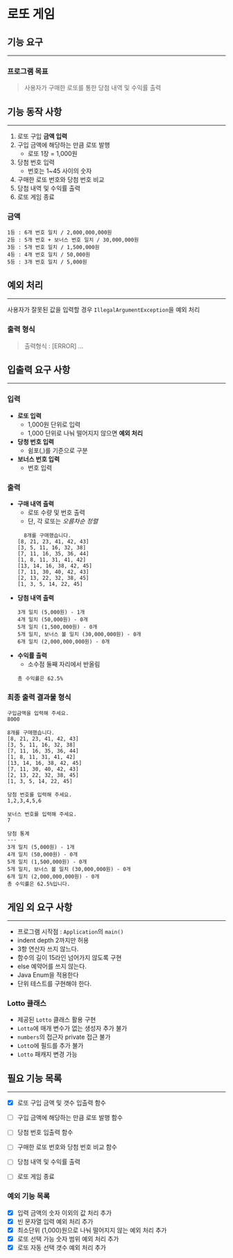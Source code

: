 # 로또 게임

## 기능 요구 
---

### 프로그램 목표

>사용자가 구매한 로또를 통한 당첨 내역 및 수익률 출력


## **기능 동작 사항**
---
1. 로또 구입 **금액 입력**
2. 구입 금액에 해당하는 만큼 로또 발행
   - 로또 1장 = 1,000원
3. 당첨 번호 입력
    - 번호는 1~45 사이의 숫자
4. 구매한 로또 번호와 당첨 번호 비교
5. 당첨 내역 및 수익률 출력
6. 로또 게임 종료


### 금액
```
1등 : 6개 번호 일치 / 2,000,000,000원
2등 : 5개 번호 + 보너스 번호 일치 / 30,000,000원
3등 : 5개 번호 일치 / 1,500,000원
4등 : 4개 번호 일치 / 50,000원
5등 : 3개 번호 일치 / 5,000원
```


## **예외 처리**
---
사용자가 잘못된 값을 입력할 경우 `IllegalArgumentException`을 예외 처리

### **출력 형식**
>출력형식 : [ERROR] ...


## **입출력 요구 사항**
---
### **입력**

+ **로또 입력**
  + 1,000원 단위로 입력
  + 1,000 단위로 나눠 떨어지지 않으면 **예외 처리**
+ **당청 번호 입력**
  + 쉼포(,)를 기준으로 구분
+ **보너스 번호 입력**
  + 번호 입력

### **출력**
+ **구매 내역 출력**
  + 로또 수량 및 번호 출력
  + 단, 각 로또는 *오름차순 정렬*
  ```
    8개를 구매했습니다.
  [8, 21, 23, 41, 42, 43] 
  [3, 5, 11, 16, 32, 38] 
  [7, 11, 16, 35, 36, 44] 
  [1, 8, 11, 31, 41, 42] 
  [13, 14, 16, 38, 42, 45] 
  [7, 11, 30, 40, 42, 43] 
  [2, 13, 22, 32, 38, 45] 
  [1, 3, 5, 14, 22, 45]
  ```
+ **당첨 내역 출력**
  ```
  3개 일치 (5,000원) - 1개
  4개 일치 (50,000원) - 0개
  5개 일치 (1,500,000원) - 0개
  5개 일치, 보너스 볼 일치 (30,000,000원) - 0개
  6개 일치 (2,000,000,000원) - 0개
  ``` 
+ **수익률 출력**
  + 소수점 둘째 자리에서 반올림
  ```
  총 수익률은 62.5%
  ```

### 최종 출력 결과물 형식
```
구입금액을 입력해 주세요.
8000

8개를 구매했습니다.
[8, 21, 23, 41, 42, 43] 
[3, 5, 11, 16, 32, 38] 
[7, 11, 16, 35, 36, 44] 
[1, 8, 11, 31, 41, 42] 
[13, 14, 16, 38, 42, 45] 
[7, 11, 30, 40, 42, 43] 
[2, 13, 22, 32, 38, 45] 
[1, 3, 5, 14, 22, 45]

당첨 번호를 입력해 주세요.
1,2,3,4,5,6

보너스 번호를 입력해 주세요.
7

당첨 통계
---
3개 일치 (5,000원) - 1개
4개 일치 (50,000원) - 0개
5개 일치 (1,500,000원) - 0개
5개 일치, 보너스 볼 일치 (30,000,000원) - 0개
6개 일치 (2,000,000,000원) - 0개
총 수익률은 62.5%입니다.
```

## 게임 외 요구 사항
---
- 프로그램 시작점 : `Application`의 `main()`
- indent depth 2까지만 허용
- 3항 연산자 쓰지 않느다.
- 함수의 길이 15라인 넘어가지 않도록 구현
- else 예약어를 쓰지 않는다.
- Java Enum을 적용한다
- 단위 테스트를 구현해야 한다.

### Lotto 클래스
- 제공된 `Lotto` 클래스 활용 구현
- `Lotto`에 매개 변수가 없는 생성자 추가 불가
- `numbers`의 접근자 private 접근 불가
- `Lott`o에 필드를 추가 불가
- `Lotto` 패캐지 변경 가능

## 필요 기능 목록
---
- [X] 로또 구입 금액 및 갯수 입출력 함수
- [ ] 구입 금액에 해당하는 만큼 로또 발행 함수
- [ ] 당첨 번호 입출력 함수
- [ ] 구매한 로또 번호와 당첨 번호 비교 함수
- [ ] 당첨 내역 및 수익률 출력 
- [ ] 로또 게임 종료


### **예외 기능 목록**
- [X] 입력 금액의 숫자 이외의 값 처리 추가
- [X] 빈 문자열 입력 예외 처리 추가
- [x] 최소단위 (1,000)원으로 나눠 떨어지지 않는 예외 처리 추가
- [x] 로또 선택 가능 숫자 범위 예외 처리 추가
- [x] 로또 자동 선택 갯수 예외 처리 추가  